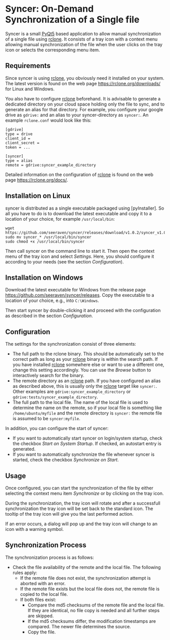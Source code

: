 Syncer: On-Demand Synchronization of a Single file
==================================================

Syncer is a small [PyQt5] based application to allow manual synchronization of a
single file using [rclone]. It consists of a tray icon with a context menu
allowing manual synchronization of the file when the user clicks on the tray
icon or selects the corresponding menu item.


Requirements
------------

Since syncer is using [rclone], you obviously need it installed on your
system. The latest version is found on the web page
https://rclone.org/downloads/ for Linux and Windows.

You also have to configure [rclone] beforehand. It is advisable to generate
a dedicated directory on your cloud space holding only the file to sync, and
to generate an alias for that directory. For example, you configure your
google drive as `gdrive:` and an alias to your syncer-directory as `syncer:`.
An example `rclone.conf` would look like this:

```
[gdrive]
type = drive
client_id = 
client_secret = 
token = ...

[syncer]
type = alias
remote = gdrive:syncer_example_directory
```

Detailed information on the configuration of [rclone] is found on the web
page https://rclone.org/docs/.


Installation on Linux
---------------------

syncer is distributed as a single executable packaged using [pyInstaller].
So all you have to do is to download the latest executable and copy it to a
location of your choice, for example `/usr/local/bin`:

    wget https://github.com/seeraven/syncer/releases/download/v1.0.2/syncer_v1.0.2_Ubuntu18.04_amd64
    sudo mv syncer_* /usr/local/bin/syncer
    sudo chmod +x /usr/local/bin/syncer

Then call syncer on the command line to start it. Then open the context menu
of the tray icon and select _Settings_. Here, you should configure it according
to your needs (see the section _Configuration_).


Installation on Windows
-----------------------

Download the latest executable for Windows from the release page
https://github.com/seeraven/syncer/releases. Copy the executable to a
location of your choice, e.g., into `C:\Windows`.

Then start syncer by double-clicking it and proceed with the configuration as
described in the section _Configuration_.


Configuration
-------------

The settings for the synchronization consist of three elements:
  - The full path to the rclone binary. This should be automatically set to the
    correct path as long as your [rclone] binary is within the search path. If
    you have installed [rclone] somewhere else or want to use a different one,
    change this setting accordingly. You can use the _Browse_ button to
    interactively search for the binary.
  - The remote directory as an [rclone] path. If you have configured an alias
    as described above, this is usually only the [rclone] target like `syncer:`.
    Other examples are `gdrive:syncer_example_directory` or
    `gdrive:tests/syncer_example_directory`.
  - The full path to the local file. The name of the local file is used to
    determine the name on the remote, so if your local file is something like
    `/home/ubuntu/myfile` and the remote directory is `syncer:` the remote file
    is assumed to be `syncer:myfile`.

In addition, you can configure the start of syncer:
  - If you want to automatically start syncer on login/system startup, check the
    checkbox _Start on System Startup_. If checked, an autostart entry is
    generated.
  - If you want to automatically synchronize the file whenever syncer is
    started, check the checkbox _Synchronize on Start_.


Usage
-----

Once configured, you can start the synchronization of the file by either
selecting the context menu item _Synchronize_ or by clicking on the tray icon.

During the synchronization, the tray icon will rotate and after a successfull
synchronization the tray icon will be set back to the standard icon. The tooltip
of the tray icon will give you the last performed action.

If an error occurs, a dialog will pop up and the tray icon will change to an
icon with a warning symbol.


Synchronization Process
-----------------------

The synchronization process is as follows:

  - Check the file availability of the remote and the local file. The
    following rules apply:
      - If the remote file does not exist, the synchronization attempt is
        aborted with an error.
      - If the remote file exists but the local file does not, the remote
        file is copied to the local file.
      - If both files exist:
          - Compare the md5 checksums of the remote file and the local file. If
            they are identical, no file copy is needed and all further steps are
            skipped.
          - If the md5 checksums differ, the modification timestamps are
            compared. The newer file determines the source.
          - Copy the file.

[PyQt5]: https://pypi.org/project/PyQt5/
[rclone]: https://rclone.org/